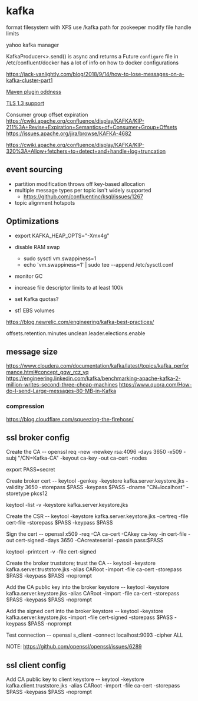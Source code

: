 # kafka

format filesystem with XFS
use /kafka path for zookeeper
modify file handle limits

yahoo kafka manager

KafkaProducer<>.send() is async and returns a Future<RecordMetadata>
`configure` file in /etc/confluent/docker has a lot of info on how to docker configurations

https://jack-vanlightly.com/blog/2018/9/14/how-to-lose-messages-on-a-kafka-cluster-part1

[Maven plugin oddness](https://github.com/confluentinc/schema-registry/issues/868)

[TLS 1.3 support](https://issues.apache.org/jira/browse/KAFKA-7251)

Consumer group offset expiration
https://cwiki.apache.org/confluence/display/KAFKA/KIP-211%3A+Revise+Expiration+Semantics+of+Consumer+Group+Offsets
https://issues.apache.org/jira/browse/KAFKA-4682

https://cwiki.apache.org/confluence/display/KAFKA/KIP-320%3A+Allow+fetchers+to+detect+and+handle+log+truncation

## event sourcing

- partition modification throws off key-based allocation
- multiple message types per topic isn't widely supported
  - https://github.com/confluentinc/ksql/issues/1267
- topic alignment hotspots

## Optimizations

- export KAFKA_HEAP_OPTS="-Xmx4g"
- disable RAM swap
  - sudo sysctl vm.swappiness=1
  - echo 'vm.swappiness=1' | sudo tee --append /etc/sysctl.conf

- monitor GC
- increase file descriptor limits to at least 100k

- set Kafka quotas?
- st1 EBS volumes

https://blog.newrelic.com/engineering/kafka-best-practices/

offsets.retention.minutes
unclean.leader.elections.enable

## message size

https://www.cloudera.com/documentation/kafka/latest/topics/kafka_performance.html#concept_gqw_rcz_yq
https://engineering.linkedin.com/kafka/benchmarking-apache-kafka-2-million-writes-second-three-cheap-machines
https://www.quora.com/How-do-I-send-Large-messages-80-MB-in-Kafka

### compression
https://blog.cloudflare.com/squeezing-the-firehose/

## ssl broker config

Create the CA --
openssl req -new -newkey rsa:4096 -days 3650 -x509 -subj "/CN=Kafka-CA" -keyout ca-key -out ca-cert -nodes

export PASS=secret

Create broker cert --
keytool -genkey -keystore kafka.server.keystore.jks -validity 3650 -storepass $PASS -keypass $PASS -dname "CN=localhost" -storetype pkcs12

keytool -list -v -keystore kafka.server.keystore.jks

Create the CSR --
keytool -keystore kafka.server.keystore.jks -certreq -file cert-file -storepass $PASS -keypass $PASS

Sign the cert --
openssl x509 -req -CA ca-cert -CAkey ca-key -in cert-file -out cert-signed -days 3650 -CAcreateserial -passin pass:$PASS

keytool -printcert -v -file cert-signed

Create the broker truststore; trust the CA --
keytool -keystore kafka.server.truststore.jks -alias CARoot -import -file ca-cert -storepass $PASS -keypass $PASS -noprompt

Add the CA public key into the broker keystore --
keytool -keystore kafka.server.keystore.jks -alias CARoot -import -file ca-cert -storepass $PASS -keypass $PASS -noprompt

Add the signed cert into the broker keystore --
keytool -keystore kafka.server.keystore.jks -import -file cert-signed -storepass $PASS -keypass $PASS -noprompt

Test connection --
openssl s_client -connect localhost:9093 -cipher ALL

NOTE: https://github.com/openssl/openssl/issues/6289

## ssl client config

Add CA public key to client keystore --
keytool -keystore kafka.client.truststore.jks -alias CARoot -import -file ca-cert -storepass $PASS -keypass $PASS -noprompt
